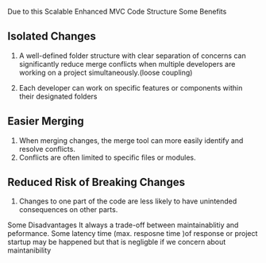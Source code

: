 Due to this Scalable Enhanced MVC Code Structure Some Benefits

## Isolated Changes

1. A well-defined folder structure with clear separation of concerns can significantly reduce merge conflicts when multiple developers are working on a project simultaneously.(loose coupling)

2. Each developer can work on specific features or components within their designated folders

## Easier Merging
1. When merging changes, the merge tool can more easily identify and resolve conflicts.
2. Conflicts are often limited to specific files or modules.


## Reduced Risk of Breaking Changes

1. Changes to one part of the code are less likely to have unintended consequences on other parts.


Some Disadvantages 
It always a trade-off between maintainablitiy and peformance.
Some latency time (max. resposne time )of response or project startup may be happened but that is negligble if we concern about maintanibility 
